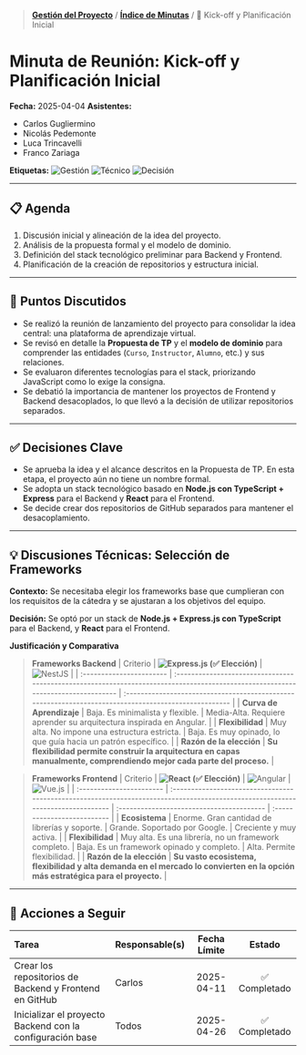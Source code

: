 > **[Gestión del Proyecto](../README.md)** / **[Índice de Minutas](./README.md)** / 📄 Kick-off y Planificación Inicial

# Minuta de Reunión: Kick-off y Planificación Inicial

**Fecha:** 2025-04-04
**Asistentes:**

- Carlos Gugliermino
- Nicolás Pedemonte
- Luca Trincavelli
- Franco Zariaga

**Etiquetas:** ![Gestión](https://img.shields.io/badge/GESTIÓN-fd7e14?style=for-the-badge) ![Técnico](https://img.shields.io/badge/TÉCNICO-007bff?style=for-the-badge) ![Decisión](https://img.shields.io/badge/DECISIÓN-28a745?style=for-the-badge)

---

## 📋 Agenda

1.  Discusión inicial y alineación de la idea del proyecto.
2.  Análisis de la propuesta formal y el modelo de dominio.
3.  Definición del stack tecnológico preliminar para Backend y Frontend.
4.  Planificación de la creación de repositorios y estructura inicial.

---

## 💬 Puntos Discutidos

- Se realizó la reunión de lanzamiento del proyecto para consolidar la idea central: una plataforma de aprendizaje virtual.
- Se revisó en detalle la **Propuesta de TP** y el **modelo de dominio** para comprender las entidades (`Curso`, `Instructor`, `Alumno`, etc.) y sus relaciones.
- Se evaluaron diferentes tecnologías para el stack, priorizando JavaScript como lo exige la consigna.
- Se debatió la importancia de mantener los proyectos de Frontend y Backend desacoplados, lo que llevó a la decisión de utilizar repositorios separados.

---

## ✅ Decisiones Clave

- Se aprueba la idea y el alcance descritos en la Propuesta de TP. En esta etapa, el proyecto aún no tiene un nombre formal.
- Se adopta un stack tecnológico basado en **Node.js con TypeScript + Express** para el Backend y **React** para el Frontend.
- Se decide crear dos repositorios de GitHub separados para mantener el desacoplamiento.

---

## 💡 Discusiones Técnicas: Selección de Frameworks

**Contexto:**
Se necesitaba elegir los frameworks base que cumplieran con los requisitos de la cátedra y se ajustaran a los objetivos del equipo.

**Decisión:**
Se optó por un stack de **Node.js + Express.js con TypeScript** para el Backend, y **React** para el Frontend.

**Justificación y Comparativa**

> **Frameworks Backend**
> | Criterio | **![Express.js](https://img.shields.io/badge/Express.js-000000?style=for-the-badge&logo=express&logoColor=white) (✅ Elección)** | ![NestJS](https://img.shields.io/badge/NestJS-E0234E?style=for-the-badge&logo=nestjs&logoColor=white) |
> | :----------------------- | :------------------------------------------------------------------------------------------------------------------------------- | :---------------------------------------------------------------------------------------------------- |
> | **Curva de Aprendizaje** | Baja. Es minimalista y flexible. | Media-Alta. Requiere aprender su arquitectura inspirada en Angular. |
> | **Flexibilidad** | Muy alta. No impone una estructura estricta. | Baja. Es muy opinado, lo que guía hacia un patrón específico. |
> | **Razón de la elección** | **Su flexibilidad permite construir la arquitectura en capas manualmente, comprendiendo mejor cada parte del proceso.** |

> **Frameworks Frontend**
> | Criterio | **![React](https://img.shields.io/badge/React-20232A?style=for-the-badge&logo=react&logoColor=61DAFB) (✅ Elección)** | ![Angular](https://img.shields.io/badge/Angular-DD0031?style=for-the-badge&logo=angular&logoColor=white) | ![Vue.js](https://img.shields.io/badge/Vue.js-35495E?style=for-the-badge&logo=vue.js&logoColor=4FC08D) |
> | :----------------------- | :------------------------------------------------------------------------------------------------------------------------------ | :---------------------------------------- | :-------------------------- |
> | **Ecosistema** | Enorme. Gran cantidad de librerías y soporte. | Grande. Soportado por Google. | Creciente y muy activa. |
> | **Flexibilidad** | Muy alta. Es una librería, no un framework completo. | Baja. Es un framework opinado y completo. | Alta. Permite flexibilidad. |
> | **Razón de la elección** | **Su vasto ecosistema, flexibilidad y alta demanda en el mercado lo convierten en la opción más estratégica para el proyecto.** |

---

## 🚀 Acciones a Seguir

| Tarea                                                     | Responsable(s) | Fecha Límite |    Estado     |
| :-------------------------------------------------------- | :------------- | :----------: | :-----------: |
| Crear los repositorios de Backend y Frontend en GitHub    | Carlos         |  2025-04-11  | ✅ Completado |
| Inicializar el proyecto Backend con la configuración base | Todos          |  2025-04-26  | ✅ Completado |
